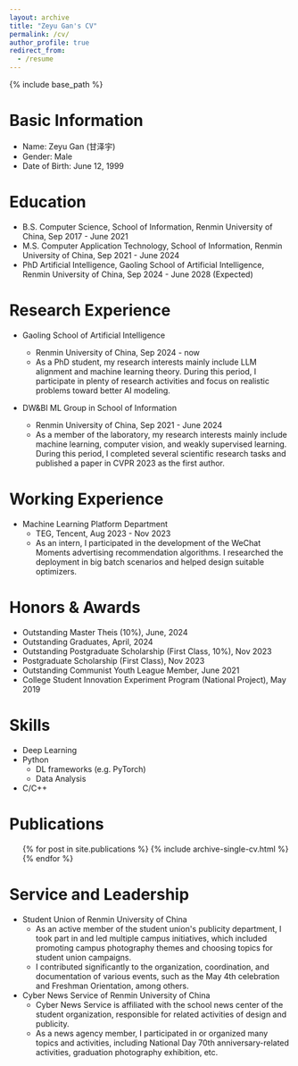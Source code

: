 ```yaml
---
layout: archive
title: "Zeyu Gan's CV"
permalink: /cv/
author_profile: true
redirect_from:
  - /resume
---
```


{% include base_path %}

Basic Information
======
* Name: Zeyu Gan (甘泽宇)
* Gender: Male
* Date of Birth: June 12, 1999

Education
======
* B.S. Computer Science, School of Information, Renmin University of China, Sep 2017 - June 2021
* M.S. Computer Application Technology, School of Information, Renmin University of China, Sep 2021 - June 2024
* PhD Artificial Intelligence, Gaoling School of Artificial Intelligence, Renmin University of China, Sep 2024 - June 2028 (Expected)

Research Experience
======
* Gaoling School of Artificial Intelligence
  * Renmin University of China, Sep 2024 - now
  * As a PhD student, my research interests mainly include LLM alignment and machine learning theory. During this period, I participate in plenty of research activities and focus on realistic problems toward better AI modeling.

* DW&BI ML Group in School of Information
  * Renmin University of China, Sep 2021 - June 2024
  * As a member of the laboratory, my research interests mainly include machine learning, computer vision, and weakly supervised learning. During this period, I completed several scientific research tasks and published a paper in CVPR 2023 as the first author.

Working Experience
======
* Machine Learning Platform Department
  * TEG, Tencent, Aug 2023 - Nov 2023
  * As an intern, I participated in the development of the WeChat Moments advertising recommendation algorithms. I researched the deployment in big batch scenarios and helped design suitable optimizers. 

Honors & Awards
======
* Outstanding Master Theis (10%), June, 2024
* Outstanding Graduates, April, 2024
* Outstanding Postgraduate Scholarship (First Class, 10%), Nov 2023
* Postgraduate Scholarship (First Class), Nov 2023
* Outstanding Communist Youth League Member, June 2021
* College Student Innovation Experiment Program (National Project), May 2019


Skills
======
* Deep Learning
* Python
  * DL frameworks (e.g. PyTorch)
  * Data Analysis
* C/C++

Publications
======
  <ul>{% for post in site.publications %}
    {% include archive-single-cv.html %}
  {% endfor %}</ul>
  
Service and Leadership
======
* Student Union of Renmin University of China
  *  As an active member of the student union's publicity department, I took part in and led multiple campus initiatives, which included promoting campus photography themes and choosing topics for student union campaigns.
  *  I contributed significantly to the organization, coordination, and documentation of various events, such as the May 4th celebration and Freshman Orientation, among others.
* Cyber News Service of Renmin University of China
  *  Cyber News Service is affiliated with the school news center of the student organization, responsible for related activities of design and publicity.
  *  As a news agency member, I participated in or organized many topics and activities, including National Day 70th anniversary-related activities, graduation photography exhibition, etc.

